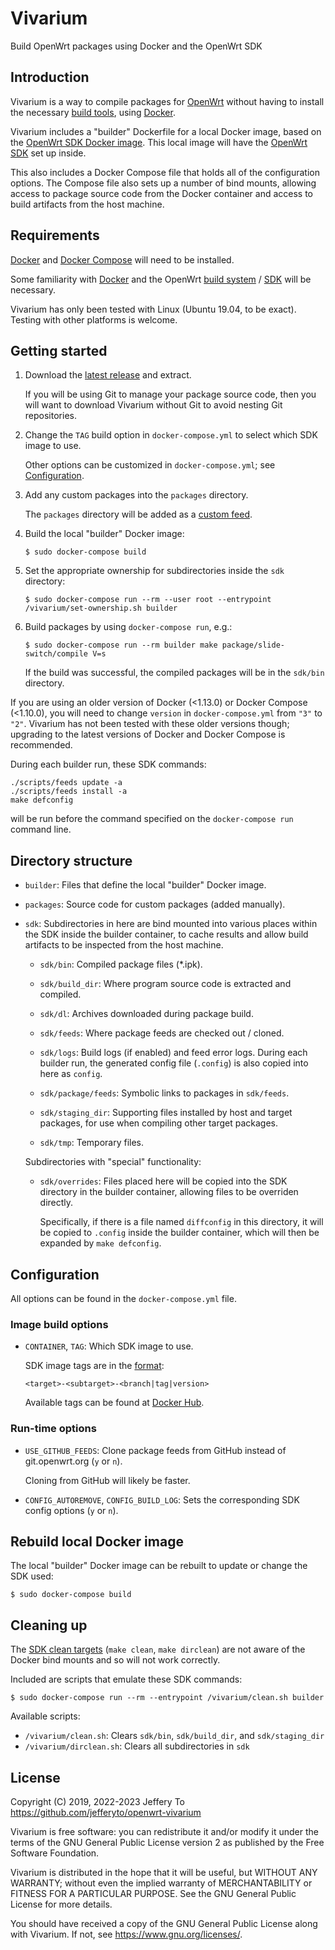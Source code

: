# Vivarium

Build OpenWrt packages using Docker and the OpenWrt SDK

## Introduction

Vivarium is a way to compile packages for [OpenWrt] without having to
install the necessary [build tools][OpenWrt build system install], using
[Docker].

Vivarium includes a "builder" Dockerfile for a local Docker image, based
on the [OpenWrt SDK Docker image]. This local image will have the
[OpenWrt SDK] set up inside.

This also includes a Docker Compose file that holds all of the
configuration options. The Compose file also sets up a number of bind
mounts, allowing access to package source code from the Docker container
and access to build artifacts from the host machine.

[OpenWrt]: https://openwrt.org/
[OpenWrt build system install]: https://openwrt.org/docs/guide-developer/toolchain/install-buildsystem
[Docker]: https://www.docker.com/
[OpenWrt SDK Docker image]: https://github.com/openwrt/docker#sdk
[OpenWrt SDK]: https://openwrt.org/docs/guide-developer/toolchain/using_the_sdk

## Requirements

[Docker][Docker install] and [Docker Compose][Docker Compose install]
will need to be installed.

Some familiarity with [Docker][Docker get started] and the OpenWrt
[build system][OpenWrt build system usage] / [SDK][OpenWrt SDK] will be
necessary.

Vivarium has only been tested with Linux (Ubuntu 19.04, to be exact).
Testing with other platforms is welcome.

[Docker install]: https://docs.docker.com/get-docker/
[Docker Compose install]: https://docs.docker.com/compose/install/
[Docker get started]: https://docs.docker.com/get-started/
[OpenWrt build system usage]: https://openwrt.org/docs/guide-developer/toolchain/use-buildsystem

## Getting started

1.  Download the [latest release][Vivarium latest release] and extract.

    If you will be using Git to manage your package source code, then
    you will want to download Vivarium without Git to avoid nesting Git
    repositories.

2.  Change the `TAG` build option in `docker-compose.yml` to select
    which SDK image to use.

    Other options can be customized in `docker-compose.yml`; see
    [Configuration].

3.  Add any custom packages into the `packages` directory.

    The `packages` directory will be added as a [custom feed][OpenWrt
    custom feeds].

4.  Build the local "builder" Docker image:

        $ sudo docker-compose build

5.  Set the appropriate ownership for subdirectories inside the `sdk`
    directory:

        $ sudo docker-compose run --rm --user root --entrypoint /vivarium/set-ownership.sh builder

6.  Build packages by using `docker-compose run`, e.g.:

        $ sudo docker-compose run --rm builder make package/slide-switch/compile V=s

    If the build was successful, the compiled packages will be in the
    `sdk/bin` directory.

If you are using an older version of Docker (<1.13.0) or Docker Compose
(<1.10.0), you will need to change `version` in `docker-compose.yml`
from `"3"` to `"2"`. Vivarium has not been tested with these older
versions though; upgrading to the latest versions of Docker and Docker
Compose is recommended.

During each builder run, these SDK commands:

    ./scripts/feeds update -a
    ./scripts/feeds install -a
    make defconfig

will be run before the command specified on the `docker-compose run`
command line.

[Vivarium latest release]: https://github.com/jefferyto/openwrt-vivarium/releases/latest
[Configuration]: #configuration
[OpenWrt custom feeds]: https://openwrt.org/docs/guide-developer/feeds#custom_feeds

## Directory structure

*   `builder`: Files that define the local "builder" Docker image.

*   `packages`: Source code for custom packages (added manually).

*   `sdk`: Subdirectories in here are bind mounted into various places
    within the SDK inside the builder container, to cache results and
    allow build artifacts to be inspected from the host machine.

    *   `sdk/bin`: Compiled package files (*.ipk).

    *   `sdk/build_dir`: Where program source code is extracted and
        compiled.

    *   `sdk/dl`: Archives downloaded during package build.

    *   `sdk/feeds`: Where package feeds are checked out / cloned.

    *   `sdk/logs`: Build logs (if enabled) and feed error logs. During
        each builder run, the generated config file (`.config`) is also
        copied into here as `config`.

    *   `sdk/package/feeds`: Symbolic links to packages in `sdk/feeds`.

    *   `sdk/staging_dir`: Supporting files installed by host and target
        packages, for use when compiling other target packages.

    *   `sdk/tmp`: Temporary files.

    Subdirectories with "special" functionality:

    *   `sdk/overrides`: Files placed here will be copied into the SDK
        directory in the builder container, allowing files to be
        overriden directly.

        Specifically, if there is a file named `diffconfig` in this
        directory, it will be copied to `.config` inside the builder
        container, which will then be expanded by `make defconfig`.

## Configuration

All options can be found in the `docker-compose.yml` file.

### Image build options

*   `CONTAINER`, `TAG`: Which SDK image to use.

    SDK image tags are in the [format][OpenWrt SDK Docker image tag
    format]:

        <target>-<subtarget>-<branch|tag|version>

    Available tags can be found at [Docker Hub][OpenWrt SDK Docker image
    tags].

[OpenWrt SDK Docker image tag format]: https://github.com/openwrt/docker#sdk-tags
[OpenWrt SDK Docker image tags]: https://hub.docker.com/r/openwrt/sdk/tags

### Run-time options

*   `USE_GITHUB_FEEDS`: Clone package feeds from GitHub instead of
    git.openwrt.org (`y` or `n`).

    Cloning from GitHub will likely be faster.

*   `CONFIG_AUTOREMOVE`, `CONFIG_BUILD_LOG`: Sets the corresponding SDK
    config options (`y` or `n`).

## Rebuild local Docker image

The local "builder" Docker image can be rebuilt to update or change the
SDK used:

    $ sudo docker-compose build

## Cleaning up

The [SDK clean targets][OpenWrt SDK clean targets] (`make clean`, `make
dirclean`) are not aware of the Docker bind mounts and so will not work
correctly.

Included are scripts that emulate these SDK commands:

    $ sudo docker-compose run --rm --entrypoint /vivarium/clean.sh builder

Available scripts:

*   `/vivarium/clean.sh`: Clears `sdk/bin`, `sdk/build_dir`, and `sdk/staging_dir`
*   `/vivarium/dirclean.sh`: Clears all subdirectories in `sdk`

[OpenWrt SDK clean targets]: https://github.com/openwrt/openwrt/blob/cf8d861978dbfdb572a25db460db464b50d9e809/target/sdk/files/Makefile#L42-L50

## License

Copyright (C) 2019, 2022-2023 Jeffery To  
https://github.com/jefferyto/openwrt-vivarium

Vivarium is free software: you can redistribute it and/or modify
it under the terms of the GNU General Public License version 2 as
published by the Free Software Foundation.

Vivarium is distributed in the hope that it will be useful,
but WITHOUT ANY WARRANTY; without even the implied warranty of
MERCHANTABILITY or FITNESS FOR A PARTICULAR PURPOSE.  See the
GNU General Public License for more details.

You should have received a copy of the GNU General Public License
along with Vivarium.  If not, see <https://www.gnu.org/licenses/>.
